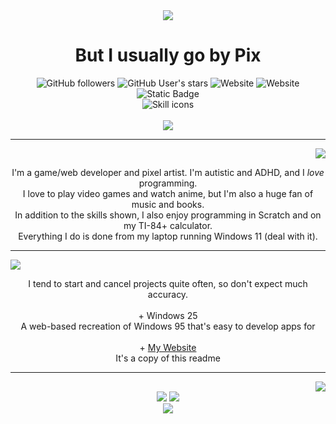 <div align='center'>
 <img src="https://capsule-render.vercel.app/api?type=venom&color=00ffff&fontColor=ffffff&text=Heya!%20I'm%20Pixilized&fontAlignY=65&animation=fadeIn" />
 <h1>But I usually go by Pix</h1>
</div>

<div align='center'>
 <img alt="GitHub followers" src="https://img.shields.io/github/followers/PixiIized">
 <img alt="GitHub User's stars" src="https://img.shields.io/github/stars/PixiIized">
 <img alt="Website" src="https://img.shields.io/website?url=https%3A%2F%2Fpixilized.pages.dev&label=pixilized.pages.dev">
 <img alt="Website" src="https://img.shields.io/website?url=https%3A%2F%2Fwindows25.pages.dev&label=Windows%2025">
 <img alt="Static Badge" src="https://img.shields.io/badge/certified%20cat%20%3A3-00ffff">
 <br>
 <img alt="Skill icons" src="https://skillicons.dev/icons?i=html,css,js,python,github,vscode,godot,figma"><br><br>
 <a href='http://internetometer.com/give/50953'><img src='http://internetometer.com/image/50953.png'/></a>
<hr>
<div align='right'>
 <img src="https://capsule-render.vercel.app/api?type=speech&color=00ffff&fontColor=ffffff&text=A%20little%20about%20me&fontAlignY=60" />
</div>
<p align='center'>I'm a game/web developer and pixel artist. I'm autistic and ADHD, and I <i>love</i> programming.<br>
I love to play video games and watch anime, but I'm also a huge fan of music and books.<br>
In addition to the skills shown, I also enjoy programming in Scratch and on my TI-84+ calculator.<br>
Everything I do is done from my laptop running Windows 11 (deal with it).</p>

<hr>
<div align='left'>
 <img src="https://capsule-render.vercel.app/api?type=speech&color=00ffff&fontColor=ffffff&text=Things%20I'm%20working%20on&fontAlignY=60&reversal=true" />
</div>
<p align='center'>I tend to start and cancel projects quite often, so don't expect much accuracy.<br><br>
+ Windows 25<br>
A web-based recreation of Windows 95 that's easy to develop apps for
<br><br>
+ <a href="https://pixilized.pages.dev">My Website</a><br>
It's a copy of this readme</p>

<hr>
<div align='right'>
 <img src="https://capsule-render.vercel.app/api?type=speech&color=00ffff&fontColor=ffffff&text=Goofy%20statistics&fontAlignY=60" />
</div>
<div align='center'>
 <img src='https://github-readme-stats.vercel.app/api?username=pixiIized&theme=dark'>
 <img src='https://github-readme-stats.vercel.app/api/top-langs/?username=pixiIized&layout=compact&theme=dark'><br>
 <img src='https://capsule-render.vercel.app/api?type=waving&color=00ffff&section=footer'>
</div>
